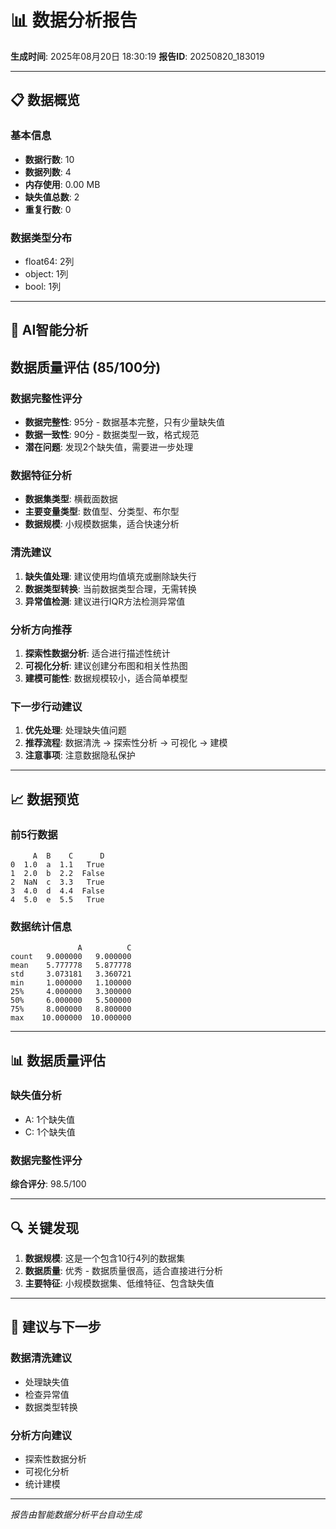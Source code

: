 # 📊 数据分析报告

**生成时间**: 2025年08月20日 18:30:19
**报告ID**: 20250820_183019

---

## 📋 数据概览

### 基本信息
- **数据行数**: 10
- **数据列数**: 4
- **内存使用**: 0.00 MB
- **缺失值总数**: 2
- **重复行数**: 0

### 数据类型分布
- float64: 2列
- object: 1列
- bool: 1列

---

## 🤖 AI智能分析


## 数据质量评估 (85/100分)

### 数据完整性评分
- **数据完整性**: 95分 - 数据基本完整，只有少量缺失值
- **数据一致性**: 90分 - 数据类型一致，格式规范
- **潜在问题**: 发现2个缺失值，需要进一步处理

### 数据特征分析
- **数据集类型**: 横截面数据
- **主要变量类型**: 数值型、分类型、布尔型
- **数据规模**: 小规模数据集，适合快速分析

### 清洗建议
1. **缺失值处理**: 建议使用均值填充或删除缺失行
2. **数据类型转换**: 当前数据类型合理，无需转换
3. **异常值检测**: 建议进行IQR方法检测异常值

### 分析方向推荐
1. **探索性数据分析**: 适合进行描述性统计
2. **可视化分析**: 建议创建分布图和相关性热图
3. **建模可能性**: 数据规模较小，适合简单模型

### 下一步行动建议
1. **优先处理**: 处理缺失值问题
2. **推荐流程**: 数据清洗 → 探索性分析 → 可视化 → 建模
3. **注意事项**: 注意数据隐私保护
        

---

## 📈 数据预览

### 前5行数据
```
     A  B    C      D
0  1.0  a  1.1   True
1  2.0  b  2.2  False
2  NaN  c  3.3   True
3  4.0  d  4.4  False
4  5.0  e  5.5   True
```

### 数据统计信息
```
               A          C
count   9.000000   9.000000
mean    5.777778   5.877778
std     3.073181   3.360721
min     1.000000   1.100000
25%     4.000000   3.300000
50%     6.000000   5.500000
75%     8.000000   8.800000
max    10.000000  10.000000
```

---

## 📊 数据质量评估

### 缺失值分析
- A: 1个缺失值
- C: 1个缺失值

### 数据完整性评分
**综合评分**: 98.5/100

---

## 🔍 关键发现

1. **数据规模**: 这是一个包含10行4列的数据集
2. **数据质量**: 优秀 - 数据质量很高，适合直接进行分析
3. **主要特征**: 小规模数据集、低维特征、包含缺失值

---

## 📝 建议与下一步

### 数据清洗建议
- 处理缺失值
- 检查异常值
- 数据类型转换

### 分析方向建议
- 探索性数据分析
- 可视化分析
- 统计建模

---

*报告由智能数据分析平台自动生成*
